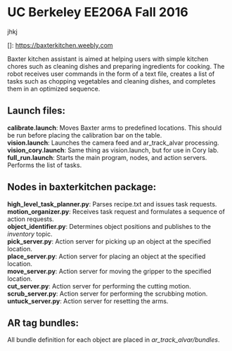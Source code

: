 # UC Berkeley EE206A Fall 2016


jhkj


[]: https://baxterkitchen.weebly.com

Baxter kitchen assistant is aimed at helping users with simple kitchen chores such as cleaning dishes and preparing ingredients for cooking. The robot receives user commands in the form of a text file, creates a list of tasks such as chopping vegetables and cleaning dishes, and completes them in an optimized sequence. 

## Launch files:

**calibrate.launch**: Moves Baxter arms to predefined locations. This should be run before placing the calibration bar on the table.  
**vision.launch**: Launches the camera feed and ar_track_alvar processing.  
**vision_cory.launch**: Same thing as vision.launch, but for use in Cory lab.  
**full_run.launch**: Starts the main program, nodes, and action servers. Performs the list of tasks.


## Nodes in baxterkitchen package:

**high_level_task_planner.py**: Parses recipe.txt and issues task requests.  
**motion_organizer.py**: Receives task request and formulates a sequence of action requests.  
**object_identifier.py**: Determines object positions and publishes to the *inventory* topic.  
**pick_server.py**: Action server for picking up an object at the specified location.  
**place_server.py**: Action server for placing an object at the specified location.  
**move_server.py**: Action server for moving the gripper to the specified location.  
**cut_server.py**: Action server for performing the cutting motion.  
**scrub_server.py**: Action server for performing the scrubbing motion.  
**untuck_server.py**: Action server for resetting the arms.  


## AR tag bundles:

All bundle definition for each object are placed in *ar_track_alvar/bundles*.
